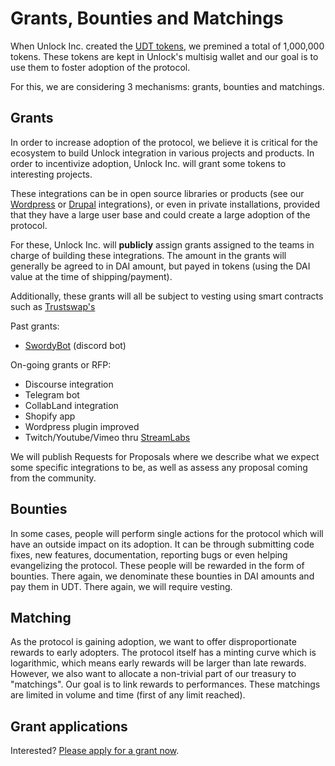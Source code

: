 # Grants, Bounties and Matchings

When Unlock Inc. created the [UDT tokens](https://github.com/unlock-protocol/unlock/wiki/The-Unlock-Tokens), we premined a total of 1,000,000 tokens. These tokens are kept in Unlock's multisig wallet and our goal is to use them to foster adoption of the protocol.

For this, we are considering 3 mechanisms: grants, bounties and matchings.

## Grants

In order to increase adoption of the protocol, we believe it is critical for the ecosystem to build Unlock integration in various projects and products. In order to incentivize adoption, Unlock Inc. will grant some tokens to interesting projects.

These integrations can be in open source libraries or products \(see our [Wordpress](https://docs.unlock-protocol.com/plugins-and-integrations/wordpress-plugin) or [Drupal](https://docs.unlock-protocol.com/plugins-and-integrations/drupal-plugin) integrations\), or even in private installations, provided that they have a large user base and could create a large adoption of the protocol.

For these, Unlock Inc. will **publicly** assign grants assigned to the teams in charge of building these integrations. The amount in the grants will generally be agreed to in DAI amount, but payed in tokens \(using the DAI value at the time of shipping/payment\).

Additionally, these grants will all be subject to vesting using smart contracts such as [Trustswap's](https://trustswap.org/)

Past grants:

* [SwordyBot](https://swordybot.com/) \(discord bot\)

On-going grants or RFP:

* Discourse integration
* Telegram bot
* CollabLand integration
* Shopify app
* Wordpress plugin improved
* Twitch/Youtube/Vimeo thru [StreamLabs](https://streamlabs.com/)

We will publish Requests for Proposals where we describe what we expect some specific integrations to be, as well as assess any proposal coming from the community.

## Bounties

In some cases, people will perform single actions for the protocol which will have an outside impact on its adoption. It can be through submitting code fixes, new features, documentation, reporting bugs or even helping evangelizing the protocol. These people will be rewarded in the form of bounties. There again, we denominate these bounties in DAI amounts and pay them in UDT. There again, we will require vesting.

## Matching

As the protocol is gaining adoption, we want to offer disproportionate rewards to early adopters. The protocol itself has a minting curve which is logarithmic, which means early rewards will be larger than late rewards. However, we also want to allocate a non-trivial part of our treasury to "matchings". Our goal is to link rewards to performances. These matchings are limited in volume and time \(first of any limit reached\).

## Grant applications

Interested? [Please apply for a grant now](https://share.hsforms.com/1gAdLgNOESNCWJ9bJxCUAMwbvg22).

